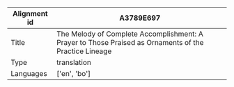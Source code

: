 |Alignment id | A3789E697
| --- | --- 
|Title | The Melody of Complete Accomplishment: A Prayer to Those Praised as Ornaments of the Practice Lineage 
|Type | translation
|Languages | ['en', 'bo']
